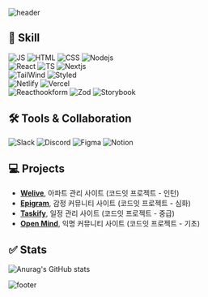 ![header](https://capsule-render.vercel.app/api?type=waving&color=0:fe7ca9,100:64b3f4&height=155&section=header&fontColor=ffffff&descSize=30&descAlignY=30&text=Frontend%20Developer&fontSize=55) 
 
## 📖 Skill
![JS](https://img.shields.io/badge/JavaScript-F7DF1E?style=for-the-badge&logo=JavaScript&logoColor=white)
![HTML](https://img.shields.io/badge/HTML5-E34F26?style=for-the-badge&logo=html5&logoColor=white)
![CSS](https://img.shields.io/badge/CSS-239120?&style=for-the-badge&logo=css3&logoColor=white)
![Nodejs](https://img.shields.io/badge/Node.js-43853D?style=for-the-badge&logo=node.js&logoColor=white)  
![React](https://img.shields.io/badge/React-20232A?style=for-the-badge&logo=react&logoColor=61DAFB)
![TS](https://img.shields.io/badge/TypeScript-007ACC?style=for-the-badge&logo=typescript&logoColor=white)
![Nextjs](https://img.shields.io/badge/Next.js-000?logo=nextdotjs&logoColor=fff&style=for-the-badge)  
![TailWind](https://img.shields.io/badge/Tailwind_CSS-38B2AC?style=for-the-badge&logo=tailwind-css&logoColor=white)
![Styled](https://img.shields.io/badge/styled--components-DB7093?style=for-the-badge&logo=styled-components&logoColor=white)  
![Netlify](https://img.shields.io/badge/Netlify-00C7B7?style=for-the-badge&logo=netlify&logoColor=white)
![Vercel](https://img.shields.io/badge/Vercel-000000?style=for-the-badge&logo=vercel&logoColor=white)  
![Reacthookform](https://img.shields.io/badge/reacthookform-EC5990?style=for-the-badge&logo=reacthookform&logoColor=white)
![Zod](https://img.shields.io/badge/zod-3E67B1?style=for-the-badge&logo=zod&logoColor=white)
![Storybook](https://img.shields.io/badge/Storybook-FF4785?style=for-the-badge&logo=storybook&logoColor=white)


## 🛠️ Tools & Collaboration
![Slack](https://img.shields.io/badge/Slack-4A154B?style=for-the-badge&logo=slack&logoColor=white)
![Discord](https://img.shields.io/badge/Discord-7289DA?style=for-the-badge&logo=discord&logoColor=white)
![Figma](https://img.shields.io/badge/Figma-F24E1E?style=for-the-badge&logo=figma&logoColor=white)
![Notion](https://img.shields.io/badge/Notion-000000?style=for-the-badge&logo=notion&logoColor=white)

## 💻 Projects
- [**Welive**](https://project-welive-fe.vercel.app/), 아파트 관리 사이트 (코드잇 프로젝트 - 인턴)
- [**Epigram**](https://github.com/kss761036/Epigram), 감정 커뮤니티 사이트 (코드잇 프로젝트 - 심화)
- [**Taskify**](https://github.com/ToKyun02/Taskify), 일정 관리 사이트 (코드잇 프로젝트 - 중급)
- [**Open Mind**](https://github.com/park521/codeit-7team), 익명 커뮤니티 사이트 (코드잇 프로젝트 - 기초)

## ✅ Stats
![Anurag's GitHub stats](https://github-readme-stats.vercel.app/api?username=SeokChan-Lee&hide=contribs,prs&show_icons=true&theme=graywhite)



![footer](https://capsule-render.vercel.app/api?type=waving&color=0:fe7ca9,100:64b3f4&height=175&section=footer&reversal=true&text=✉️%20:%20melee0826@gmail.com&fontColor=ffffff&fontSize=25) 
